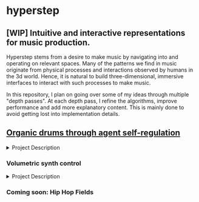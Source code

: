 # hyperstep
## [WIP] Intuitive and interactive representations for music production. 

Hyperstep stems from a desire to make music by navigating into and operating on relevant spaces. 
Many of the patterns we find in music originate from physical processes and interactions observed by humans in the 3d world. Hence, it is natural to build three-dimensional, immersive interfaces to interact with such processes to make music.

In this repository, I plan on going over some of my ideas through multiple "depth passes". At each depth pass, I refine the algorithms, improve performance and add more explanatory content. This is mainly done to avoid getting lost into implementation details.

## [Organic drums through agent self-regulation](https://github.com/a-sumo/hyperstep/blob/main/colab/agent_self_regulation.ipynb)
<details>
  <summary>Project Description</summary>
  [depth pass 0]
  In this notebook, I attempt to recreate organic temporal patterns and syncopation by modeling composition as an agent regulating internal properties through a set of sound-associated actions. The key insight is to assign opposite effects to kicks and snare/claps.
  
 The direction of these effects has been determined arbitrarily, although I believe there is a *grammar of processes* that can be derived from real-world observations.  
 I have done my best to derive the magnitude of the actions' effects through the analysis of audio features. 
 
 The direction and magnitude of the actions' effects can be greatly improved by integrating algorithms that estimate impact forces from sound such as Diffimpact. [[2](#diffimpact)]
  
Here are some of the model's outputs:
<details>
  <summary>Examples:</summary>
  
   [Example 1](https://user-images.githubusercontent.com/75185852/174502800-3452d939-b6da-4998-90c9-3c02c7bb5346.mp4)
  
   [Example 2](https://user-images.githubusercontent.com/75185852/188287025-1554ed5f-28c0-43af-9a73-7ea24ecfda6a.mp4)
  
   [Example 3](https://user-images.githubusercontent.com/75185852/188287983-2b5c1b88-3d5a-4941-b9a1-c1044aa83991.mp4)
  
</details>

The self-regulation model is fairly superficial and results in an implementation that is complicated and hard to control.  
**"The more factored a theory and the more emergent the observed phenomena from the theory, the more satisfying the theory."**  
*Daniel Shawcross Wilkerson, [Harmony Explained: Progress Towards A Scientific Theory of Music (2012)](https://arxiv.org/abs/1202.4212v1)*

A more appealing approach would be to consider drums as locomotive processes. [[1](#animacy)]  
By providing an agent with a *goal* in space, coupled with the use of drums as *actions that induce motion* and by carefully designing the *agent's environment*, we should derive rich and organic drum patterns.  

The main advantage is that the user would compose in a semantically rich and intuitive space(3D world) populated by intuitive objects (entities) rather than a space of buttons, knobs and MIDI files.   

However, this approach imposes the setup of a simulation environment and the refinement of algorithms that recover semantically relevant physical properties from sounds.  

<a id="animacy">
  
  [1][Yuri Broze. Animacy, Anthropomimesis, and Musical Line(2013)](https://etd.ohiolink.edu/apexprod/rws_etd/send_file/send?accession=osu1367425698)
  
</a>

<a id="diffimpact">
  
  [2][Samuel Clarke, Negin Heravi, Mark Rau, Ruohan Gao, Jiajun Wu, Doug James, Jeannette Bohg,  
DiffImpact: Differentiable Rendering and Identification of Impact Sounds(2021)](https://openreview.net/forum?id=wVIqlSqKu2D)
  
</a>
</details>
 
### Volumetric synth control 
<details>
  <summary>Project Description</summary>
  
  [depth pass 0]
  
  Visualizing sound in the "shape" of the process most likely to have generated it. You can try it at https://a-sumo.github.io/hyperstep/.
  Further explanations will be given in depth pass 1.
  
<img src= "https://user-images.githubusercontent.com/75185852/198890470-c8cd9fe5-298c-4cd3-9fdf-da4e7cd1ac1a.png" width="500"/>
</details>

### Coming soon: Hip Hop Fields
